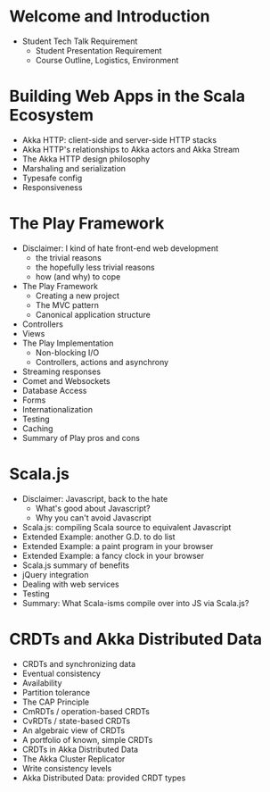 # Welcome and Introduction

- Student Tech Talk Requirement
    - Student Presentation Requirement
    - Course Outline, Logistics, Environment

# Building Web Apps in the Scala Ecosystem

- Akka HTTP: client-side and server-side HTTP stacks
- Akka HTTP's relationships to Akka actors and Akka Stream
- The Akka HTTP design philosophy
- Marshaling and serialization
- Typesafe config
- Responsiveness

# The Play Framework

- Disclaimer: I kind of hate front-end web development
  - the trivial reasons
  - the hopefully less trivial reasons
  - how (and why) to cope
- The Play Framework
   - Creating a new project
   - The MVC pattern
   - Canonical application structure
- Controllers
- Views
- The Play Implementation
   - Non-blocking I/O
   - Controllers, actions and asynchrony
- Streaming responses
- Comet and Websockets
- Database Access
- Forms
- Internationalization
- Testing
- Caching
- Summary of Play pros and cons

# Scala.js

- Disclaimer: Javascript, back to the hate
   - What's good about Javascript?
   - Why you can't avoid Javascript
- Scala.js: compiling Scala source to equivalent Javascript
- Extended Example: another G.D. to do list
- Extended Example: a paint program in your browser
- Extended Example: a fancy clock in your browser
- Scala.js summary of benefits
- jQuery integration
- Dealing with web services
- Testing
- Summary: What Scala-isms compile over into JS via Scala.js?

# CRDTs and Akka Distributed Data

- CRDTs and synchronizing data
- Eventual consistency
- Availability
- Partition tolerance
- The CAP Principle
- CmRDTs / operation-based CRDTs
- CvRDTs / state-based CRDTs
- An algebraic view of CRDTs
- A portfolio of known, simple CRDTs
- CRDTs in Akka Distributed Data
- The Akka Cluster Replicator
- Write consistency levels
- Akka Distributed Data: provided CRDT types

